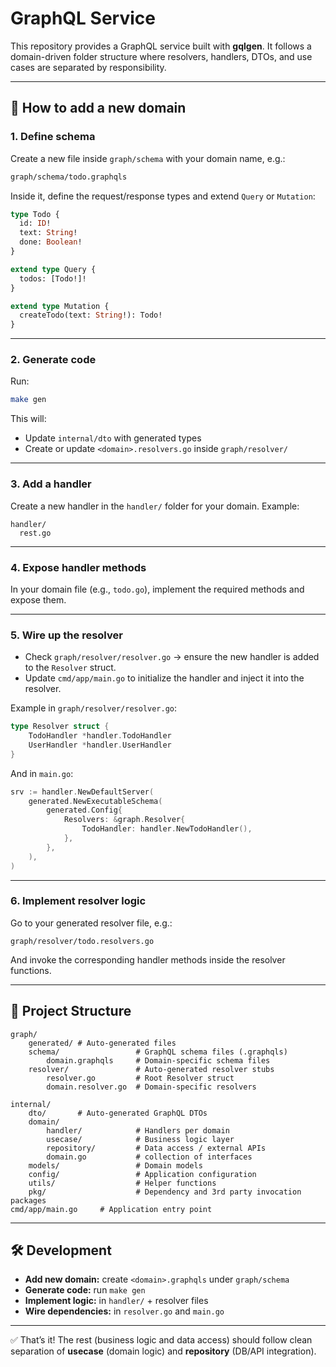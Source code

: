 # GraphQL Service

This repository provides a GraphQL service built with **gqlgen**. It follows a domain-driven folder structure where resolvers, handlers, DTOs, and use cases are separated by responsibility.

---

## 🚀 How to add a new domain

### 1. Define schema

Create a new file inside `graph/schema` with your domain name, e.g.:

```bash
graph/schema/todo.graphqls
```

Inside it, define the request/response types and extend `Query` or `Mutation`:

```graphql
type Todo {
  id: ID!
  text: String!
  done: Boolean!
}

extend type Query {
  todos: [Todo!]!
}

extend type Mutation {
  createTodo(text: String!): Todo!
}
```

---

### 2. Generate code

Run:

```bash
make gen
```

This will:

- Update `internal/dto` with generated types
- Create or update `<domain>.resolvers.go` inside `graph/resolver/`

---

### 3. Add a handler

Create a new handler in the `handler/` folder for your domain. Example:

```
handler/
  rest.go
```

---

### 4. Expose handler methods

In your domain file (e.g., `todo.go`), implement the required methods and expose them.

---

### 5. Wire up the resolver

- Check `graph/resolver/resolver.go` → ensure the new handler is added to the `Resolver` struct.
- Update `cmd/app/main.go` to initialize the handler and inject it into the resolver.

Example in `graph/resolver/resolver.go`:

```go
type Resolver struct {
    TodoHandler *handler.TodoHandler
    UserHandler *handler.UserHandler
}
```

And in `main.go`:

```go
srv := handler.NewDefaultServer(
    generated.NewExecutableSchema(
        generated.Config{
            Resolvers: &graph.Resolver{
                TodoHandler: handler.NewTodoHandler(),
            },
        },
    ),
)
```

---

### 6. Implement resolver logic

Go to your generated resolver file, e.g.:

```
graph/resolver/todo.resolvers.go
```

And invoke the corresponding handler methods inside the resolver functions.

---

## 📂 Project Structure

```
graph/
    generated/ # Auto-generated files
    schema/                 # GraphQL schema files (.graphqls)
        domain.graphqls     # Domain-specific schema files
    resolver/               # Auto-generated resolver stubs
        resolver.go         # Root Resolver struct
        domain.resolver.go  # Domain-specific resolvers

internal/
    dto/       # Auto-generated GraphQL DTOs
    domain/
        handler/            # Handlers per domain
        usecase/            # Business logic layer
        repository/         # Data access / external APIs
        domain.go           # collection of interfaces
    models/                 # Domain models
    config/                 # Application configuration
    utils/                  # Helper functions
    pkg/                    # Dependency and 3rd party invocation packages
cmd/app/main.go     # Application entry point
```

---

## 🛠️ Development

- **Add new domain:** create `<domain>.graphqls` under `graph/schema`
- **Generate code:** run `make gen`
- **Implement logic:** in `handler/` + resolver files
- **Wire dependencies:** in `resolver.go` and `main.go`

---

✅ That’s it! The rest (business logic and data access) should follow clean separation of **usecase** (domain logic) and **repository** (DB/API integration).
